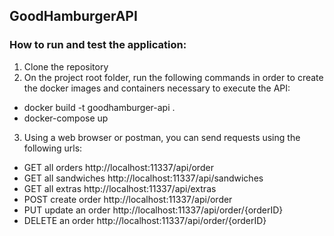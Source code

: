 ## GoodHamburgerAPI

### How to run and test the application:

1) Clone the repository
2) On the project root folder, run the following commands in order to create the docker images and containers necessary to execute the API:
  - docker build -t goodhamburger-api .
  - docker-compose up
3) Using a web browser or postman, you can send requests using the following urls:
  - GET all orders http://localhost:11337/api/order
  - GET all sandwiches http://localhost:11337/api/sandwiches
  - GET all extras http://localhost:11337/api/extras
  - POST create order http://localhost:11337/api/order
  - PUT update an order http://localhost:11337/api/order/{orderID}
  - DELETE an order http://localhost:11337/api/order/{orderID}
